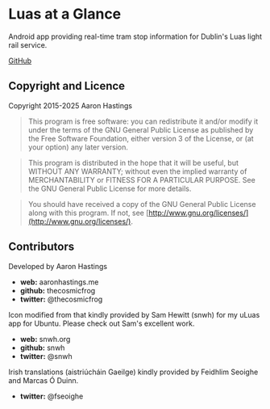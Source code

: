 # Luas at a Glance

Android app providing real-time tram stop information for Dublin's Luas light rail service.

[GitHub](https://github.com/thecosmicfrog/LuasataGlance)

## Copyright and Licence

Copyright 2015-2025 Aaron Hastings

>This program is free software: you can redistribute it and/or modify
>it under the terms of the GNU General Public License as published by
>the Free Software Foundation, either version 3 of the License, or
>(at your option) any later version.

>This program is distributed in the hope that it will be useful,
>but WITHOUT ANY WARRANTY; without even the implied warranty of
>MERCHANTABILITY or FITNESS FOR A PARTICULAR PURPOSE.  See the
>GNU General Public License for more details.

>You should have received a copy of the GNU General Public License
>along with this program.  If not, see [http://www.gnu.org/licenses/](http://www.gnu.org/licenses/).

## Contributors

Developed by Aaron Hastings
* __web:__     aaronhastings.me
* __github:__  thecosmicfrog
* __twitter:__ @thecosmicfrog


Icon modified from that kindly provided by Sam Hewitt (snwh) for my uLuas app for Ubuntu. Please check out Sam's excellent work.
* __web:__     snwh.org
* __github:__  snwh
* __twitter:__ @snwh


Irish translations (aistriúcháin Gaeilge) kindly provided by Feidhlim Seoighe and Marcas Ó Duinn.
* __twitter:__ @fseoighe

